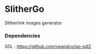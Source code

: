 # SlitherGo
Slitherlink images generator

### Dependencies
SDL : https://github.com/veandco/go-sdl2
